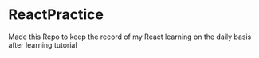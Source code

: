 # ReactPractice
 
Made this Repo to keep the record of my React learning on the daily basis after learning tutorial
